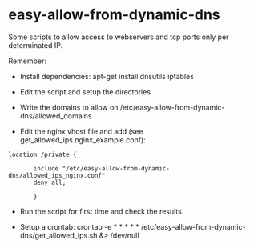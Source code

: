 # easy-allow-from-dynamic-dns
Some scripts to allow access to webservers and tcp ports only per determinated IP.

Remember:
- Install dependencies:
	apt-get install dnsutils iptables

- Edit the script and setup the directories

- Write the domains to allow on /etc/easy-allow-from-dynamic-dns/allowed_domains

- Edit the nginx vhost file and add (see get_allowed_ips.nginx_example.conf):
```
location /private {

       include "/etc/easy-allow-from-dynamic-dns/allowed_ips_nginx.conf"
       deny all;

       }
```

- Run the script for first time and check the results.

- Setup a crontab:
        crontab -e
        * * * * * /etc/easy-allow-from-dynamic-dns/get_allowed_ips.sh &> /dev/null


